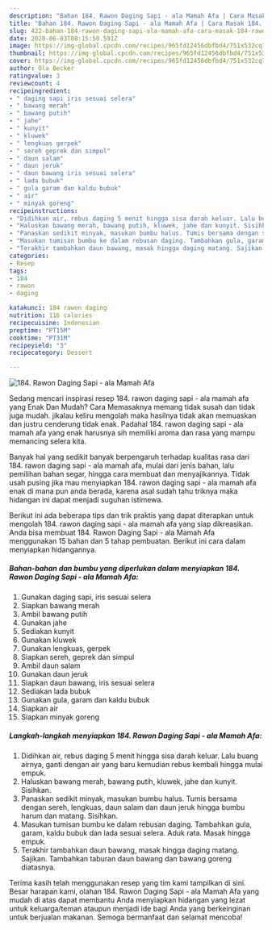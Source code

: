 ```yaml
---
description: "Bahan 184. Rawon Daging Sapi - ala Mamah Afa | Cara Masak 184. Rawon Daging Sapi - ala Mamah Afa Yang Sempurna"
title: "Bahan 184. Rawon Daging Sapi - ala Mamah Afa | Cara Masak 184. Rawon Daging Sapi - ala Mamah Afa Yang Sempurna"
slug: 422-bahan-184-rawon-daging-sapi-ala-mamah-afa-cara-masak-184-rawon-daging-sapi-ala-mamah-afa-yang-sempurna
date: 2020-06-03T08:15:50.591Z
image: https://img-global.cpcdn.com/recipes/965fd12456dbfbd4/751x532cq70/184-rawon-daging-sapi-ala-mamah-afa-foto-resep-utama.jpg
thumbnail: https://img-global.cpcdn.com/recipes/965fd12456dbfbd4/751x532cq70/184-rawon-daging-sapi-ala-mamah-afa-foto-resep-utama.jpg
cover: https://img-global.cpcdn.com/recipes/965fd12456dbfbd4/751x532cq70/184-rawon-daging-sapi-ala-mamah-afa-foto-resep-utama.jpg
author: Ola Becker
ratingvalue: 3
reviewcount: 4
recipeingredient:
- " daging sapi iris sesuai selera"
- " bawang merah"
- " bawang putih"
- " jahe"
- " kunyit"
- " kluwek"
- " lengkuas gerpek"
- " sereh geprek dan simpul"
- " daun salam"
- " daun jeruk"
- " daun bawang iris sesuai selera"
- " lada bubuk"
- " gula garam dan kaldu bubuk"
- " air"
- " minyak goreng"
recipeinstructions:
- "Didihkan air, rebus daging 5 menit hingga sisa darah keluar. Lalu buang airnya, ganti dengan air yang baru kemudian rebus kembali hingga mulai empuk."
- "Haluskan bawang merah, bawang putih, kluwek, jahe dan kunyit. Sisihkan."
- "Panaskan sedikit minyak, masukan bumbu halus. Tumis bersama dengan sereh, lengkuas, daun salam dan daun jeruk hingga bumbu harum dan matang. Sisihkan."
- "Masukan tumisan bumbu ke dalam rebusan daging. Tambahkan gula, garam, kaldu bubuk dan lada sesuai selera. Aduk rata. Masak hingga empuk."
- "Terakhir tambahkan daun bawang, masak hingga daging matang. Sajikan. Tambahkan taburan daun bawang dan bawang goreng diatasnya."
categories:
- Resep
tags:
- 184
- rawon
- daging

katakunci: 184 rawon daging 
nutrition: 116 calories
recipecuisine: Indonesian
preptime: "PT15M"
cooktime: "PT31M"
recipeyield: "3"
recipecategory: Dessert

---
```



![184. Rawon Daging Sapi - ala Mamah Afa](https://img-global.cpcdn.com/recipes/965fd12456dbfbd4/751x532cq70/184-rawon-daging-sapi-ala-mamah-afa-foto-resep-utama.jpg)

Sedang mencari inspirasi resep 184. rawon daging sapi - ala mamah afa yang Enak Dan Mudah? Cara Memasaknya memang tidak susah dan tidak juga mudah. jikalau keliru mengolah maka hasilnya tidak akan memuaskan dan justru cenderung tidak enak. Padahal 184. rawon daging sapi - ala mamah afa yang enak harusnya sih memiliki aroma dan rasa yang mampu memancing selera kita.

Banyak hal yang sedikit banyak berpengaruh terhadap kualitas rasa dari 184. rawon daging sapi - ala mamah afa, mulai dari jenis bahan, lalu pemilihan bahan segar, hingga cara membuat dan menyajikannya. Tidak usah pusing jika mau menyiapkan 184. rawon daging sapi - ala mamah afa enak di mana pun anda berada, karena asal sudah tahu triknya maka hidangan ini dapat menjadi suguhan istimewa.




Berikut ini ada beberapa tips dan trik praktis yang dapat diterapkan untuk mengolah 184. rawon daging sapi - ala mamah afa yang siap dikreasikan. Anda bisa membuat 184. Rawon Daging Sapi - ala Mamah Afa menggunakan 15 bahan dan 5 tahap pembuatan. Berikut ini cara dalam menyiapkan hidangannya.

<!--inarticleads1-->

##### Bahan-bahan dan bumbu yang diperlukan dalam menyiapkan 184. Rawon Daging Sapi - ala Mamah Afa:

1. Gunakan  daging sapi, iris sesuai selera
1. Siapkan  bawang merah
1. Ambil  bawang putih
1. Gunakan  jahe
1. Sediakan  kunyit
1. Gunakan  kluwek
1. Gunakan  lengkuas, gerpek
1. Siapkan  sereh, geprek dan simpul
1. Ambil  daun salam
1. Gunakan  daun jeruk
1. Siapkan  daun bawang, iris sesuai selera
1. Sediakan  lada bubuk
1. Gunakan  gula, garam dan kaldu bubuk
1. Siapkan  air
1. Siapkan  minyak goreng




<!--inarticleads2-->

##### Langkah-langkah menyiapkan 184. Rawon Daging Sapi - ala Mamah Afa:

1. Didihkan air, rebus daging 5 menit hingga sisa darah keluar. Lalu buang airnya, ganti dengan air yang baru kemudian rebus kembali hingga mulai empuk.
1. Haluskan bawang merah, bawang putih, kluwek, jahe dan kunyit. Sisihkan.
1. Panaskan sedikit minyak, masukan bumbu halus. Tumis bersama dengan sereh, lengkuas, daun salam dan daun jeruk hingga bumbu harum dan matang. Sisihkan.
1. Masukan tumisan bumbu ke dalam rebusan daging. Tambahkan gula, garam, kaldu bubuk dan lada sesuai selera. Aduk rata. Masak hingga empuk.
1. Terakhir tambahkan daun bawang, masak hingga daging matang. Sajikan. Tambahkan taburan daun bawang dan bawang goreng diatasnya.




Terima kasih telah menggunakan resep yang tim kami tampilkan di sini. Besar harapan kami, olahan 184. Rawon Daging Sapi - ala Mamah Afa yang mudah di atas dapat membantu Anda menyiapkan hidangan yang lezat untuk keluarga/teman ataupun menjadi ide bagi Anda yang berkeinginan untuk berjualan makanan. Semoga bermanfaat dan selamat mencoba!
